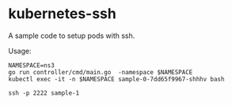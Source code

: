 # kubernetes-ssh

A sample code to setup pods with ssh.

Usage:

```
NAMESPACE=ns3
go run controller/cmd/main.go  -namespace $NAMESPACE
kubectl exec -it -n $NAMESPACE sample-0-7dd65f9967-shhhv bash 

ssh -p 2222 sample-1
```